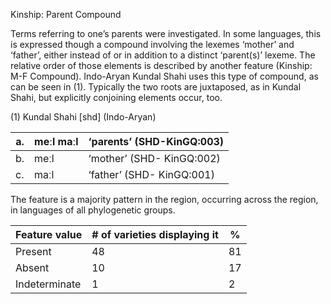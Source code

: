 Kinship: Parent Compound

Terms referring to one’s parents were investigated. In some languages,
this is expressed though a compound involving the lexemes ‘mother’ and
‘father’, either instead of or in addition to a distinct ‘parent(s)’
lexeme. The relative order of those elements is described by another
feature (Kinship: M-F Compound). Indo-Aryan Kundal Shahi uses this type
of compound, as can be seen in ‎(1). Typically the two roots are
juxtaposed, as in Kundal Shahi, but explicitly conjoining elements
occur, too.

(1) <span id="_Ref12343426" class="anchor"></span>Kundal Shahi
    \[shd\] (Indo-Aryan)

| a.  | meːl maːl | ‘parents’ (SHD-KinGQ:003) |
|-----|-----------|---------------------------|
| b.  | meːl      | ‘mother’ (SHD- KinGQ:002) |
| c.  | maːl      | ‘father’ (SHD- KinGQ:001) |

The feature is a majority pattern in the region, occurring across the
region, in languages of all phylogenetic groups.

| Feature value | \# of varieties displaying it | %   |
|---------------|-------------------------------|-----|
| Present       | 48                            | 81  |
| Absent        | 10                            | 17  |
| Indeterminate | 1                             | 2   |


